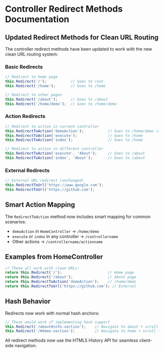 # Controller Redirect Methods Documentation

## Updated Redirect Methods for Clean URL Routing

The controller redirect methods have been updated to work with the new clean URL routing system:

### Basic Redirects

```typescript
// Redirect to home page
this.Redirect('/');           // Goes to root
this.Redirect('/home');       // Goes to /home

// Redirect to other pages
this.Redirect('/about');      // Goes to /about
this.Redirect('/home/demo');  // Goes to /home/demo
```

### Action Redirects

```typescript
// Redirect to action in current controller
this.RedirectToAction('demoAction');           // Goes to /home/demo (smart mapping)
this.RedirectToAction('execute');              // Goes to /home
this.RedirectToAction('index');                // Goes to /home

// Redirect to action in different controller  
this.RedirectToAction('execute', 'About');     // Goes to /about
this.RedirectToAction('index', 'About');       // Goes to /about
```

### External Redirects

```typescript
// External URL redirect (unchanged)
this.RedirectToUrl('https://www.google.com');
this.RedirectToUrl('https://github.com');
```

## Smart Action Mapping

The `RedirectToAction` method now includes smart mapping for common scenarios:

- `demoAction` in `HomeController` → `/home/demo`
- `execute` or `index` in any controller → `/controllername`
- Other actions → `/controllername/actionname`

## Examples from HomeController

```typescript
// These all work with clean URLs:
return this.Redirect('/');                     // Home page
return this.Redirect('/about');                // About page  
return this.RedirectToAction('demoAction');    // /home/demo
return this.RedirectToUrl('https://github.com'); // External
```

## Hash Behavior

Redirects now work with normal hash anchors:

```typescript
// These would work if implementing hash support
this.Redirect('/about#info-section');    // Navigate to about + scroll to anchor
this.Redirect('/#demo-section');         // Navigate to home + scroll to demo
```

All redirect methods now use the HTML5 History API for seamless client-side navigation.
